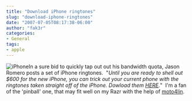 ```yaml
---
title: "Download iPhone ringtones"
slug: "download-iphone-ringtones"
date: "2007-07-05T08:17:38-06:00"
author: "fak3r"
categories:
- General
tags:
- apple
---
```


![iPhone](http://fak3r.com/wp-content/uploads/2007/07/phone.jpg)In a sure bid to quickly tap out out his bandwidth quota, Jason Romero posts a set of iPhone ringtones.  "_Until you are ready to shell out $600 for the new iPhone, you can trick out your current phone with the ringtones taken straight off of the iPhone. Dowload them [HERE](http://jasonromero.com/?p=40)._"  I'm a fan of the 'pinball' one, that may fit well on my Razr with the help of [moto4lin](http://moto4lin.sourceforge.net/wiki/Main_Page).
